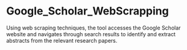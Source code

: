 # Google_Scholar_WebScrapping
Using web scraping techniques, the tool accesses the Google Scholar website and navigates through search results to identify and extract abstracts from the relevant research papers.
